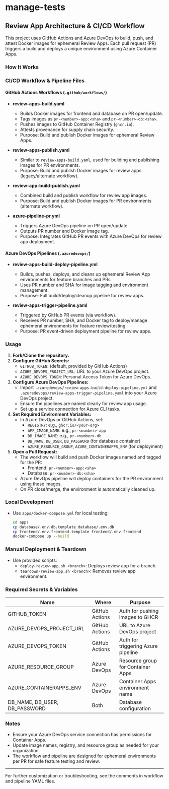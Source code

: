 # manage-tests

## Review App Architecture & CI/CD Workflow

This project uses GitHub Actions and Azure DevOps to build, push, and attest Docker images for ephemeral Review Apps. Each pull request (PR) triggers a build and deploys a unique environment using Azure Container Apps.

### How It Works

### CI/CD Workflow & Pipeline Files

#### GitHub Actions Workflows (`.github/workflows/`)

- **review-apps-build.yaml**
  - Builds Docker images for frontend and database on PR open/update.
  - Tags images as `pr-<number>-app:<sha>` and `pr-<number>-db:<sha>`.
  - Pushes images to GitHub Container Registry (`ghcr.io`).
  - Attests provenance for supply chain security.
  - Purpose: Build and publish Docker images for ephemeral Review Apps.

- **review-apps-publish.yaml**
  - Similar to `review-apps-build.yaml`, used for building and publishing images for PR environments.
  - Purpose: Build and publish Docker images for review apps (legacy/alternate workflow).

- **review-app-build-publish.yaml**
  - Combined build and publish workflow for review app images.
  - Purpose: Build and publish Docker images for PR environments (alternate workflow).

- **azure-pipeline-pr.yml**
  - Triggers Azure DevOps pipeline on PR open/update.
  - Outputs PR number and Docker image tag.
  - Purpose: Integrates GitHub PR events with Azure DevOps for review app deployment.

#### Azure DevOps Pipelines (`.azuredevops/`)

- **review-apps-build-deploy-pipeline.yml**
  - Builds, pushes, deploys, and cleans up ephemeral Review App environments for feature branches and PRs.
  - Uses PR number and SHA for image tagging and environment management.
  - Purpose: Full build/deploy/cleanup pipeline for review apps.

- **review-apps-trigger-pipeline.yaml**
  - Triggered by GitHub PR events (via workflow).
  - Receives PR number, SHA, and Docker tag to deploy/manage ephemeral environments for feature review/testing.
  - Purpose: PR event-driven deployment pipeline for review apps.

### Usage

1. **Fork/Clone the repository.**
2. **Configure GitHub Secrets:**
   - `GITHUB_TOKEN`: (default, provided by GitHub Actions)
   - `AZURE_DEVOPS_PROJECT_URL`: URL to your Azure DevOps project.
   - `AZURE_DEVOPS_TOKEN`: Personal Access Token for Azure DevOps.
3. **Configure Azure DevOps Pipelines:**
   - Import `.azuredevops/review-apps-build-deploy-pipeline.yml` and `.azuredevops/review-apps-trigger-pipeline.yaml` into your Azure DevOps project.
   - Ensure the pipelines are named clearly for review app usage.
   - Set up a service connection for Azure CLI tasks.
4. **Set Required Environment Variables:**
   - In Azure DevOps or GitHub Actions, set:
     - `REGISTRY`: e.g., `ghcr.io/<your-org>`
     - `APP_IMAGE_NAME`: e.g., `pr-<number>-app`
     - `DB_IMAGE_NAME`: e.g., `pr-<number>-db`
     - `DB_NAME`, `DB_USER`, `DB_PASSWORD` (for database container)
     - `AZURE_RESOURCE_GROUP`, `AZURE_CONTAINERAPPS_ENV` (for deployment)
5. **Open a Pull Request:**
   - The workflow will build and push Docker images named and tagged for the PR:
     - Frontend: `pr-<number>-app:<sha>`
     - Database: `pr-<number>-db:<sha>`
   - Azure DevOps pipeline will deploy containers for the PR environment using these images.
   - On PR close/merge, the environment is automatically cleaned up.

### Local Development

- Use `apps/docker-compose.yml` for local testing:
  ```bash
  cd apps
  cp database/.env.db.template database/.env.db
  cp frontend/.env.frontend.template frontend/.env.frontend
  docker-compose up --build
  ```

### Manual Deployment & Teardown

- Use provided scripts:
  - `deploy-review-app.sh <branch>`: Deploys review app for a branch.
  - `teardown-review-app.sh <branch>`: Removes review app environment.

### Required Secrets & Variables

| Name                      | Where           | Purpose                                 |
|---------------------------|-----------------|-----------------------------------------|
| GITHUB_TOKEN              | GitHub Actions  | Auth for pushing images to GHCR          |
| AZURE_DEVOPS_PROJECT_URL  | GitHub Actions  | URL to Azure DevOps project              |
| AZURE_DEVOPS_TOKEN        | GitHub Actions  | Auth for triggering Azure pipeline        |
| AZURE_RESOURCE_GROUP      | Azure DevOps    | Resource group for Container Apps        |
| AZURE_CONTAINERAPPS_ENV   | Azure DevOps    | Container Apps environment name          |
| DB_NAME, DB_USER, DB_PASSWORD | Both        | Database configuration                   |

### Notes

- Ensure your Azure DevOps service connection has permissions for Container Apps.
- Update image names, registry, and resource group as needed for your organization.
- The workflow and pipeline are designed for ephemeral environments per PR for safe feature testing and review.

---

For further customization or troubleshooting, see the comments in workflow and pipeline YAML files.

